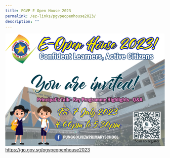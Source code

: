 ```yaml
---
title: PGVP E Open House 2023
permalink: /ez-links/pgvpeopenhouse2023/
description: ""
---
```

![](/images/openhouse23web.jpg)
https://go.gov.sg/pgvpeopenhouse2023